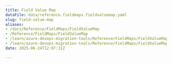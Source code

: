 ```yaml
---
title: Field Value Map
dataFile: data/reference.fieldmaps.fieldvaluemap.yaml
slug: field-value-map
aliases:
- /docs/Reference/FieldMaps/FieldValueMap
- /Reference/FieldMaps/FieldValueMap
- /learn/azure-devops-migration-tools/Reference/FieldMaps/FieldValueMap
- /learn/azure-devops-migration-tools/Reference/FieldMaps/FieldValueMap/index.md
date: 2025-06-24T12:07:31Z

---
```


